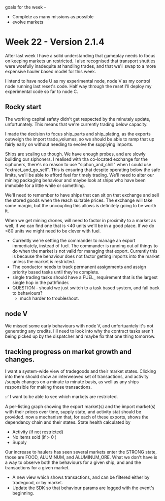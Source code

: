 

goals for the week - 
* Complete as many missions as possible
* evolve markets

# Week 22 - Version 2.1.4
After last week I have a solid understanding that gameplay needs to focus on keeping markets un restricted.
I also recognised that transport shuttles were woefully inadequite at handling trades, and that we'll swap to a more expensive hauler based model for this week.

I intend to have node U as my experimental node, node V as my control node running last reset's code. Half way through the reset I'll deploy my experimental code so far to node C.


## Rocky start 

The working capital safety didn't get respected by the minutely update, unfortunately. This means that we're currently trading below capacity.

I made the decision to focus ship_parts and ship_plating, as the exports outweigh the import trade_volumes, so we should be able to ramp that up fairly early on without needing to evolve the supplying imports.

Ships are scaling up though. We have enough probes, and are slowly building our siphoners.  I realised with tha co-located exchange for the siphoners, there's no reason to use "siphon_and_chill" when I could use "extract_and_go_sell". This is ensuring that despite operating below the safe limits, we'll be able to afford fuel for timely trading. We'll need to alter our mining packaging behaviour and maybe look at ships who have been immobile for a little while or something.

We'll need to remember to have ships that can sit on that exchange and sell the stored goods when the reach suitable prices. The exchange will take some margin, but the uncoupling this allows is definitely going to be worth it.

When we get mining drones, will need to factor in proximity to a market as well, if we can find one that is <40 units we'll be in a good place. If we do <80 units we might need to be clever with fuel.

* Currently we're setting the commander to manage an export immediately, instead of fuel. The commander is running out of things to do when the market is not valid for managing that export. Currently this is because the behaviour does not factor getting imports into the market unless the market is restricted.
* The conductor needs to track permanent assignments and assign priority based tasks until they're complete. 
* single trading tasks should have a FUEL_ requirement that is the largest single hop in the pathfinder. 
* QUESTION - should we just switch to a task based system, and fall back to behaviours?
  * much harder to troubleshoot.


## node V 

We missed some early behaviours with node V, and unfortuantely it's not generating any credits. I'll need to look into why the contract tasks aren't being picked up by the dispatcher and maybe fix that one thing tomorrow.


## tracking progress on market growth and changes.

I want a system-wide view of tradegoods and their market states. 
Clicking into them should show an interweaved set of transactions, and activity /supply changes on a minute to minute basis, as well as any ships responsible for making those transactions.

✅ I want to be able to see which markets are restricted.

 A per-listing graph showing the export market(s) and the import market(s) with their prices over time, supply state, and activity stat should be provided.
now a mechanism that, for each of these exports, shows the dependancy chain and their states. 
State health calculated by 
* Activity (if not restricted)
* No items sold (if > 0 )
* Supply 


Our increase to haulers has seen several markets enter the STRONG state, those are FOOD, ALUMINUM, and ALUMINUM_ORE.
What we don't have is a way to observe both the behaviours for a given ship, and and the transactions for a given market.

* A new view which shows transactions, and can be filtered either by tradegood, or by market.
* Update the SDK so that behaviour params are logged with the event's beginning.